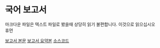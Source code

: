 # 국어 보고서
마크다운 파일은 텍스트 파일로 봤을때 상당히 읽기 불편합니다. 이것으로 읽으십시오 휴먼

[보고서 본문]('언매보고서.md')
[보고서 요약본](요약본.md)
[소스코드](model.py)

